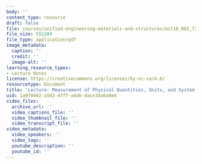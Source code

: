 ```yaml
---
body: ''
content_type: resource
draft: false
file: courses/unified-engineering-materials-and-structures/mit16_001_f21_lec_units.pdf
file_size: 551284
file_type: application/pdf
image_metadata:
  caption: ''
  credit: ''
  image-alt: ''
learning_resource_types:
- Lecture Notes
license: https://creativecommons.org/licenses/by-nc-sa/4.0/
resourcetype: Document
title: 'Lecture: Measurement of Physical Quantities, Units, and System of Units'
uid: 1a9f9482-a582-4fff-a4ab-dace34a6a9e4
video_files:
  archive_url: ''
  video_captions_file: ''
  video_thumbnail_file: ''
  video_transcript_file: ''
video_metadata:
  video_speakers: ''
  video_tags: ''
  youtube_description: ''
  youtube_id: ''
---
```

